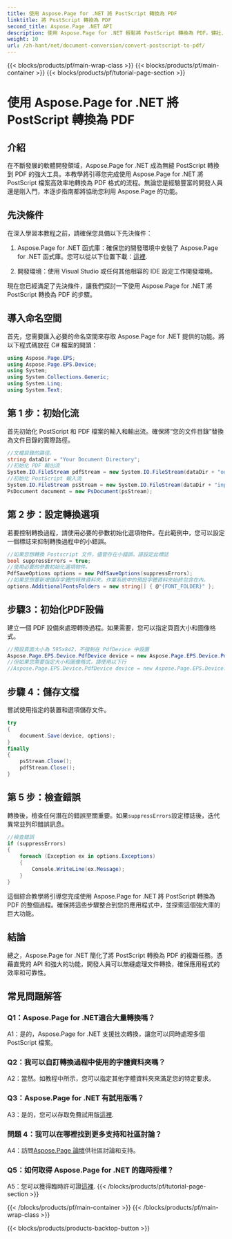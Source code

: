 ```yaml
---
title: 使用 Aspose.Page for .NET 將 PostScript 轉換為 PDF
linktitle: 將 PostScript 轉換為 PDF
second_title: Aspose.Page .NET API
description: 使用 Aspose.Page for .NET 輕鬆將 PostScript 轉換為 PDF。健壯、可靠且對開發人員友善。
weight: 10
url: /zh-hant/net/document-conversion/convert-postscript-to-pdf/
---
```


{{< blocks/products/pf/main-wrap-class >}}
{{< blocks/products/pf/main-container >}}
{{< blocks/products/pf/tutorial-page-section >}}

# 使用 Aspose.Page for .NET 將 PostScript 轉換為 PDF

## 介紹

在不斷發展的軟體開發領域，Aspose.Page for .NET 成為無縫 PostScript 轉換到 PDF 的強大工具。本教學將引導您完成使用 Aspose.Page for .NET 將 PostScript 檔案高效率地轉換為 PDF 格式的流程。無論您是經驗豐富的開發人員還是剛入門，本逐步指南都將協助您利用 Aspose.Page 的功能。

## 先決條件

在深入學習本教程之前，請確保您具備以下先決條件：

1.  Aspose.Page for .NET 函式庫：確保您的開發環境中安裝了 Aspose.Page for .NET 函式庫。您可以從以下位置下載：[這裡](https://releases.aspose.com/page/net/).

2. 開發環境：使用 Visual Studio 或任何其他相容的 IDE 設定工作開發環境。

現在您已經滿足了先決條件，讓我們探討一下使用 Aspose.Page for .NET 將 PostScript 轉換為 PDF 的步驟。

## 導入命名空間

首先，您需要匯入必要的命名空間來存取 Aspose.Page for .NET 提供的功能。將以下程式碼放在 C# 檔案的開頭：

```csharp
using Aspose.Page.EPS;
using Aspose.Page.EPS.Device;
using System;
using System.Collections.Generic;
using System.Linq;
using System.Text;
```

## 第 1 步：初始化流

首先初始化 PostScript 和 PDF 檔案的輸入和輸出流。確保將“您的文件目錄”替換為文件目錄的實際路徑。

```csharp
//文檔目錄的路徑。
string dataDir = "Your Document Directory";
//初始化 PDF 輸出流
System.IO.FileStream pdfStream = new System.IO.FileStream(dataDir + "outputPDF_out.pdf", System.IO.FileMode.Create, System.IO.FileAccess.Write);
//初始化 PostScript 輸入流
System.IO.FileStream psStream = new System.IO.FileStream(dataDir + "input.ps", System.IO.FileMode.Open, System.IO.FileAccess.Read);
PsDocument document = new PsDocument(psStream);
```

## 第 2 步：設定轉換選項

若要控制轉換過程，請使用必要的參數初始化選項物件。在此範例中，您可以設定一個標誌來抑制轉換過程中的小錯誤。

```csharp
//如果您想轉換 Postscript 文件，儘管存在小錯誤，請設定此標誌
bool suppressErrors = true;
//使用必要的參數初始化選項物件。
PdfSaveOptions options = new PdfSaveOptions(suppressErrors);
//如果您想要新增儲存字體的特殊資料夾。作業系統中的預設字體資料夾始終包含在內。
options.AdditionalFontsFolders = new string[] { @"{FONT_FOLDER}" };
```

## 步驟3：初始化PDF設備

建立一個 PDF 設備來處理轉換過程。如果需要，您可以指定頁面大小和圖像格式。

```csharp
//預設頁面大小為 595x842，不強制在 PdfDevice 中設置
Aspose.Page.EPS.Device.PdfDevice device = new Aspose.Page.EPS.Device.PdfDevice(pdfStream);
//但如果您需要指定大小和圖像格式，請使用以下行
//Aspose.Page.EPS.Device.PdfDevice device = new Aspose.Page.EPS.Device.PdfDevice(pdfStream, new System.Drawing.Size(595, 842));
```

## 步驟 4：儲存文檔

嘗試使用指定的裝置和選項儲存文件。

```csharp
try
{
    document.Save(device, options);
}
finally
{
    psStream.Close();
    pdfStream.Close();
}
```

## 第 5 步：檢查錯誤

轉換後，檢查任何潛在的錯誤至關重要。如果`suppressErrors`設定標誌後，迭代異常並列印錯誤訊息。

```csharp
//檢查錯誤
if (suppressErrors)
{
    foreach (Exception ex in options.Exceptions)
    {
        Console.WriteLine(ex.Message);
    }
}
```

這個綜合教學將引導您完成使用 Aspose.Page for .NET 將 PostScript 轉換為 PDF 的整個過程。確保將這些步驟整合到您的應用程式中，並探索這個強大庫的巨大功能。

## 結論

總之，Aspose.Page for .NET 簡化了將 PostScript 轉換為 PDF 的複雜任務。憑藉直覺的 API 和強大的功能，開發人員可以無縫處理文件轉換，確保應用程式的效率和可靠性。

## 常見問題解答

### Q1：Aspose.Page for .NET適合大量轉換嗎？

A1：是的，Aspose.Page for .NET 支援批次轉換，讓您可以同時處理多個 PostScript 檔案。

### Q2：我可以自訂轉換過程中使用的字體資料夾嗎？

A2：當然。如教程中所示，您可以指定其他字體資料夾來滿足您的特定要求。

### Q3：Aspose.Page for .NET 有試用版嗎？

 A3：是的，您可以存取免費試用版[這裡](https://releases.aspose.com/).

### 問題 4：我可以在哪裡找到更多支持和社區討論？

 A4：訪問[Aspose.Page 論壇](https://forum.aspose.com/c/page/39)供社區討論和支持。

### Q5：如何取得 Aspose.Page for .NET 的臨時授權？

 A5：您可以獲得臨時許可證[這裡](https://purchase.aspose.com/temporary-license/).
{{< /blocks/products/pf/tutorial-page-section >}}

{{< /blocks/products/pf/main-container >}}
{{< /blocks/products/pf/main-wrap-class >}}

{{< blocks/products/products-backtop-button >}}
